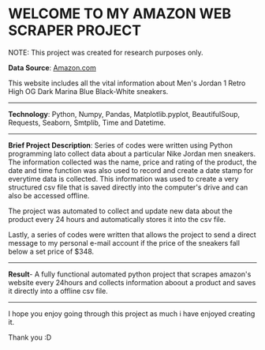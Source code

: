 # WELCOME TO MY AMAZON WEB SCRAPER PROJECT
NOTE: This project was created for research purposes only. 

**Data Source**: [Amazon.com](https://www.amazon.com/Jordan-Mens-Retro-555088-Patent/dp/B09F6LDPKT/ref=sr_1_2?crid=KIC753NJYZ72&keywords=jordan+1&qid=1684142344&sprefix=jordan+%2Caps%2C895&sr=8-2)

This website includes all the vital information about Men's Jordan 1 Retro High OG Dark Marina Blue Black-White sneakers.
________________________________________________________________________________________________________________________
**Technology**: Python, Numpy, Pandas, Matplotlib.pyplot, BeautifulSoup, Requests, Seaborn, Smtplib, Time and Datetime.
________________________________________________________________________________________________________________________

**Brief Project Description**: Series of codes were written using Python programming lato collect data about a particular Nike Jordan men sneakers. The information collected was the name, price and rating of the product, the date and time function was also used to record and create a date stamp for everytime data is collected. This information was used to create a very structured csv file that is saved directly into the computer's drive and can also be accessed offline.

The project was automated to collect and update new data about the product every 24 hours and automatically stores it into the csv file.

Lastly, a series of codes were written that allows the project to send a direct message to my personal e-mail account if the price of the sneakers fall below a set price of $348.
________________________________________________________________________________________________________________________
**Result**- A fully functional automated python project that scrapes amazon's website every 24hours and collects information aboout a product and saves it directly into a offline csv file.
_________________________________________________________________________________________________________________________
I hope you enjoy going through this project as much i have enjoyed creating it.

Thank you :D
